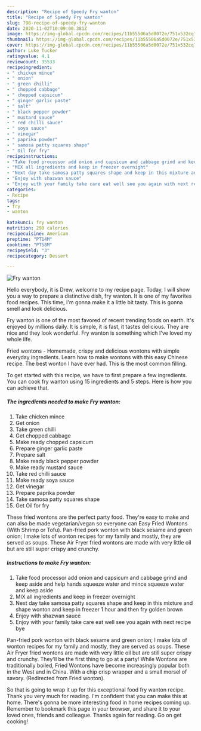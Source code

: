 ```yaml
---
description: "Recipe of Speedy Fry wanton"
title: "Recipe of Speedy Fry wanton"
slug: 798-recipe-of-speedy-fry-wanton
date: 2020-11-02T10:09:00.381Z
image: https://img-global.cpcdn.com/recipes/11b55506a5d0072e/751x532cq70/fry-wanton-recipe-main-photo.jpg
thumbnail: https://img-global.cpcdn.com/recipes/11b55506a5d0072e/751x532cq70/fry-wanton-recipe-main-photo.jpg
cover: https://img-global.cpcdn.com/recipes/11b55506a5d0072e/751x532cq70/fry-wanton-recipe-main-photo.jpg
author: Luke Tucker
ratingvalue: 4.1
reviewcount: 35533
recipeingredient:
- " chicken mince"
- " onion"
- " green chilli"
- " chopped cabbage"
- " chopped capsicum"
- " ginger garlic paste"
- " salt"
- " black pepper powder"
- " mustard sauce"
- " red chilli sauce"
- " soya sauce"
- " vinegar"
- " paprika powder"
- " samosa patty squares shape"
- " Oil for fry"
recipeinstructions:
- "Take food processor add onion and capsicum and cabbage grind and keep aside and help hands squeeze water and mince squeeze water and keep aside"
- "MIX all ingredients and keep in freezer overnight"
- "Next day take samosa patty squares shape and keep in this mixture and shape wonton and keep in freezer 1 hour and then fry golden brown"
- "Enjoy with shazwan sauce"
- "Enjoy with your family take care eat well see you again with next recipe bye"
categories:
- Recipe
tags:
- fry
- wanton

katakunci: fry wanton 
nutrition: 290 calories
recipecuisine: American
preptime: "PT14M"
cooktime: "PT58M"
recipeyield: "3"
recipecategory: Dessert

---
```



![Fry wanton](https://img-global.cpcdn.com/recipes/11b55506a5d0072e/751x532cq70/fry-wanton-recipe-main-photo.jpg)

Hello everybody, it is Drew, welcome to my recipe page. Today, I will show you a way to prepare a distinctive dish, fry wanton. It is one of my favorites food recipes. This time, I'm gonna make it a little bit tasty. This is gonna smell and look delicious.

Fry wanton is one of the most favored of recent trending foods on earth. It's enjoyed by millions daily. It is simple, it is fast, it tastes delicious. They are nice and they look wonderful. Fry wanton is something which I've loved my whole life.

Fried wontons - Homemade, crispy and delicious wontons with simple everyday ingredients. Learn how to make wontons with this easy Chinese recipe. The best wonton I have ever had. This is the most common filling.


To get started with this recipe, we have to first prepare a few ingredients. You can cook fry wanton using 15 ingredients and 5 steps. Here is how you can achieve that.

<!--inarticleads1-->

##### The ingredients needed to make Fry wanton:

1. Take  chicken mince
1. Get  onion
1. Take  green chilli
1. Get  chopped cabbage
1. Make ready  chopped capsicum
1. Prepare  ginger garlic paste
1. Prepare  salt
1. Make ready  black pepper powder
1. Make ready  mustard sauce
1. Take  red chilli sauce
1. Make ready  soya sauce
1. Get  vinegar
1. Prepare  paprika powder
1. Take  samosa patty squares shape
1. Get  Oil for fry


These fried wontons are the perfect party food. They&#39;re easy to make and can also be made vegetarian/vegan so everyone can Easy Fried Wontons (With Shrimp or Tofu). Pan-fried pork wonton with black sesame and green onion; I make lots of wonton recipes for my family and mostly, they are served as soups. These Air Fryer fried wontons are made with very little oil but are still super crispy and crunchy. 

<!--inarticleads2-->

##### Instructions to make Fry wanton:

1. Take food processor add onion and capsicum and cabbage grind and keep aside and help hands squeeze water and mince squeeze water and keep aside
1. MIX all ingredients and keep in freezer overnight
1. Next day take samosa patty squares shape and keep in this mixture and shape wonton and keep in freezer 1 hour and then fry golden brown
1. Enjoy with shazwan sauce
1. Enjoy with your family take care eat well see you again with next recipe bye


Pan-fried pork wonton with black sesame and green onion; I make lots of wonton recipes for my family and mostly, they are served as soups. These Air Fryer fried wontons are made with very little oil but are still super crispy and crunchy. They&#39;ll be the first thing to go at a party! While Wontons are traditionally boiled, Fried Wontons have become increasingly popular both in the West and in China. With a chip crisp wrapper and a small morsel of savory. (Redirected from Fried wonton). 

So that is going to wrap it up for this exceptional food fry wanton recipe. Thank you very much for reading. I'm confident that you can make this at home. There's gonna be more interesting food in home recipes coming up. Remember to bookmark this page in your browser, and share it to your loved ones, friends and colleague. Thanks again for reading. Go on get cooking!
